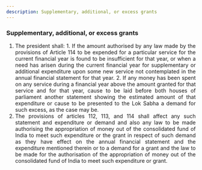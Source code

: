 ```yaml
---
description: Supplementary, additional, or excess grants
---
```


### Supplementary, additional, or excess grants

1. <div style="text-align: justify"> The president shall:
    1. If the amount authorised by any law made by the provisions of Article 114 to be expended for a particular service for the current financial year is found to be insufficient for that year, or when a need has arisen during the current financial year for supplementary or additional expenditure upon some new service not contemplated in the annual financial statement for that year.
    2. If any money has been spent on any service during a financial year above the amount granted for that service and for that year, cause to be laid before both houses of parliament another statement showing the estimated amount of that expenditure or cause to be presented to the Lok Sabha a demand for such excess, as the case may be.
2. <div style="text-align: justify"> The provisions of articles 112, 113, and 114 shall affect any such statement and expenditure or demand and also any law to be made authorising the appropriation of money out of the consolidated fund of India to meet such expenditure or the grant in respect of such demand as they have effect on the annual financial statement and the expenditure mentioned therein or to a demand for a grant and the law to be made for the authorisation of the appropriation of money out of the consolidated fund of India to meet such expenditure or grant.

